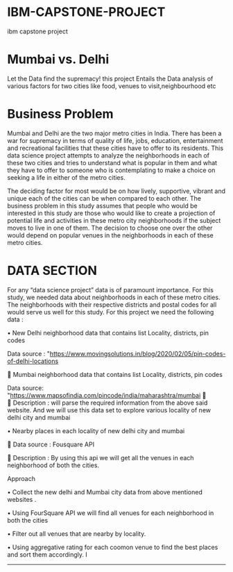 # IBM-CAPSTONE-PROJECT
ibm capstone project
# Mumbai vs. Delhi
Let the Data find the supremacy!
this project Entails the Data analysis of various factors for two cities like food, venues to   visit,neighbourhood etc
# Business Problem
Mumbai and Delhi are the two major metro cities in India. There has been a war for supremacy in terms of quality of life, jobs, education, entertainment and recreational facilities that these cities have to offer to its residents. This   data science project  attempts to analyze the neighborhoods in each of these two cities and tries to understand what is popular in them and what they have to offer to someone who is contemplating to make a choice on seeking a life in either of the metro cities.

The deciding factor for most would be on how lively, supportive, vibrant and unique each of the cities can be when compared to each other.
 The business problem in this study assumes that people who would be interested in this study are those who would like to create a projection of potential life and activities in these metro city neighborhoods if the subject moves to live in one of them. The decision to choose one over the other would depend on popular venues in the neighborhoods in each of these metro cities.


# DATA SECTION
For any “data science project” data is of paramount importance. For this study, we needed data about neighborhoods in each of these metro cities. The neighborhoods with their respective districts and postal codes for all  would serve us well for this study. 
For this project we need the following data :

•	New Delhi  neighborhood  data that contains list Locality, districts, pin codes

Data source : "https://www.movingsolutions.in/blog/2020/02/05/pin-codes-of-delhi-locations

	 Mumbai neighborhood  data that contains list Locality, districts, pin codes

Data source: "https://www.mapsofindia.com/pincode/india/maharashtra/mumbai
	
	Description :  will parse the required information from the above said website. And we will use this data set to explore various locality of new delhi city and mumbai

•	Nearby places in each locality of new delhi city and mumbai

	Data source : Fousquare API

	Description : By using this api we will get all the venues in each neighborhood of both the cities.


Approach

•	Collect the new delhi  and Mumbai city data from above mentioned websites .

•	Using FourSquare API we will find all venues for each neighborhood in both the cities

•	Filter out all venues that are nearby by locality.

•	Using aggregative rating for each coomon venue  to find the best places and sort them accordingly.
I



________________________________________

